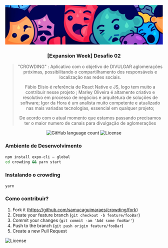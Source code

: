 <img alt="crowding" src="https://github.com/samucaguimaraes/crowding/blob/master/doc/top.png?raw=true" />

<h3 align="center">
    [Expansion Week] Desafio 02
</h3>

<blockquote align="center">
"CROWDING" : Aplicativo com o objetivo de DIVULGAR aglomerações próximas, possibilitando o compartilhamento dos responsáveis e localização nas redes sociais.

Fábio Elisio é referência de React Native e JS, logo tem muito a contribuir nesse projeto ; 
Marley Oliveira é altamente criativo e resolutivo em processo de negócios e arquitetura de soluções de software;
Igor da Hora é um analista muito competente e atualizado nas mais variadas tecnologias, essencial em qualquer projeto;

De acordo com o atual momento que estamos passando precisamos ter o maior numero de canais para divulgação de aglomerações
</blockquote>

<p align="center">
  <img alt="GitHub language count" src="https://img.shields.io/github/languages/count/rocketseat/bootcamp-gostack-desafios?color=%2304D361">
  <img alt="License" src="https://img.shields.io/badge/license-MIT-%2304D361">
</p>

### Ambiente de Desenvolvimento

```sh
npm install expo-cli — global
cd crowding && yarn start
```

### Instalando o crowding

```sh
yarn 
```

### Como contribuir?

1. Fork it (<https://github.com/samucaguimaraes/crowding/fork>)
2. Create your feature branch (`git checkout -b feature/fooBar`)
3. Commit your changes (`git commit -am 'Add some fooBar'`)
4. Push to the branch (`git push origin feature/fooBar`)
5. Create a new Pull Request

<img alt="License" src="https://img.shields.io/badge/license-MIT-%2304D361">




